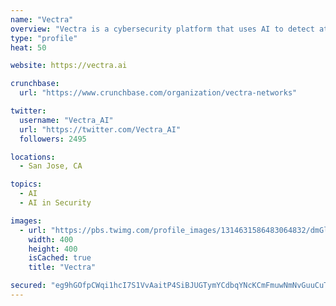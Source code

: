 ```yaml
---
name: "Vectra"
overview: "Vectra is a cybersecurity platform that uses AI to detect attackers in real-time and perform conclusive incident investigations."
type: "profile"
heat: 50

website: https://vectra.ai

crunchbase:
  url: "https://www.crunchbase.com/organization/vectra-networks"

twitter:
  username: "Vectra_AI"
  url: "https://twitter.com/Vectra_AI"
  followers: 2495

locations:
  - San Jose, CA

topics:
  - AI
  - AI in Security

images:
  - url: "https://pbs.twimg.com/profile_images/1314631586483064832/dmGlciU6_400x400.png"
    width: 400
    height: 400
    isCached: true
    title: "Vectra"

secured: "eg9hGOfpCWqi1hcI7S1VvAaitP4SiBJUGTymYCdbqYNcKCmFmuwNmNvGuuCuTNxsxQIJ8H5R8twuGeURbWq0lGJSR/StFHwQS0JAslExBJ0drBQnJODoMpWeQM0Z2Mwsj4awmbxJdv88T8wCcSNE5aidZm/sOdpsAO4a1ly0C4VjM2brY5STymfseqk4Q4gVVS9CAyiWYucApns8mFw0uaDKiMTMMYGpC97xLPIaNtGdaE/x1EqVYLKG+kvRsmDbYpTCPtKPWjHauKinN6aGGlTzKri+8oeS2+y2N9ZIOOZdyqdWEB4deISEyq1O7VfGIvVRLd9YM9Giu3q+RhsTMwIJ48L/9ofT3Xvxt7E14r1379ztNkJS/F8RmrIHmLcDlmHOFiFbHyBJqgEGcqTrkHX5QpYkOFhX2hEYzDOR/I0=;8fF5+UbGr+bY1wKngJzgDQ=="
---
```


